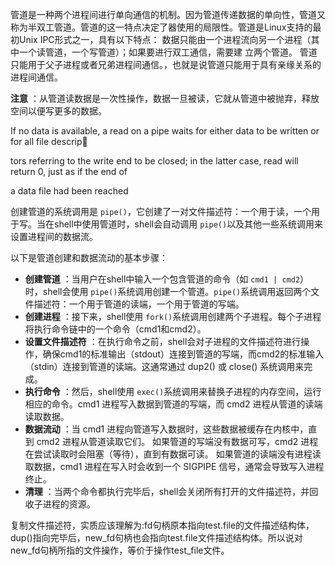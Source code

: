 管道是一种两个进程间进行单向通信的机制。因为管道传递数据的单向性，管道又称为半双工管道。管道的这一特点决定了器使用的局限性。管道是Linux支持的最初Unix IPC形式之一，具有以下特点：
数据只能由一个进程流向另一个进程（其中一个读管道，一个写管道）；如果要进行双工通信，需要建 立两个管道。
管道只能用于父子进程或者兄弟进程间通信。，也就是说管道只能用于具有亲缘关系的进程间通信。

 **注意** ：从管道读数据是一次性操作，数据一旦被读，它就从管道中被抛弃，释放空间以便写更多的数据。

If no data is available, a read on a pipe waits for either data to be written or for all file descrip

tors referring to the write end to be closed; in the latter case, read will return 0, just as if the end of

a data file had been reached

创建管道的系统调用是 `pipe()`，它创建了一对文件描述符：一个用于读，一个用于写。当在shell中使用管道时，shell会自动调用 `pipe()`以及其他一些系统调用来设置进程间的数据流。

以下是管道创建和数据流动的基本步骤：

* **创建管道** ：当用户在shell中输入一个包含管道的命令（如 `cmd1 | cmd2`）时，shell会使用 `pipe()`系统调用创建一个管道。`pipe()`系统调用返回两个文件描述符：一个用于管道的读端，一个用于管道的写端。
* **创建进程** ：接下来，shell使用 `fork()`系统调用创建两个子进程。每个子进程将执行命令链中的一个命令（cmd1和cmd2）。
* **设置文件描述符** ：在执行命令之前，shell会对子进程的文件描述符进行操作，确保cmd1的标准输出（stdout）连接到管道的写端，而cmd2的标准输入（stdin）连接到管道的读端。这通常通过 dup2() 或 close() 系统调用来完成。
* **执行命令** ：然后，shell使用 `exec()`系统调用来替换子进程的内存空间，运行相应的命令。cmd1 进程写入数据到管道的写端，而 cmd2 进程从管道的读端读取数据。
* **数据流动** ：当 cmd1 进程向管道写入数据时，这些数据被缓存在内核中，直到 cmd2 进程从管道读取它们。
  如果管道的写端没有数据可写，cmd2 进程在尝试读取时会阻塞（等待），直到有数据可读。
  如果管道的读端没有进程读取数据，cmd1 进程在写入时会收到一个 SIGPIPE 信号，通常会导致写入进程终止。
* **清理** ：当两个命令都执行完毕后，shell会关闭所有打开的文件描述符，并回收子进程的资源。

复制文件描述符，实质应该理解为:fd句柄原本指向test.file的文件描述结构体，dup()指向完毕后，new_fd句柄也会指向test.file文件描述结构体。所以说对new_fd句柄所指的文件操作，等价于操作test_file文件。
